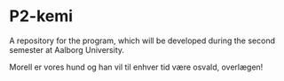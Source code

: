 # P2-kemi
A repository for the program, which will be developed during the second semester at Aalborg University.

Morell er vores hund og han vil til enhver tid være osvald, overlægen!
